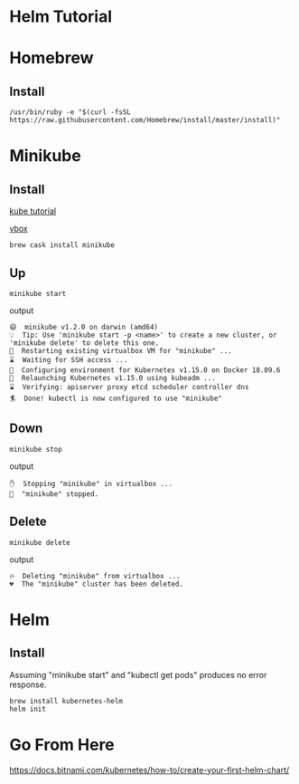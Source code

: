 # Helm Tutorial


# Homebrew
## Install 
```
/usr/bin/ruby -e "$(curl -fsSL https://raw.githubusercontent.com/Homebrew/install/master/install)"
```

# Minikube
## Install
[kube tutorial](https://kubernetes.io/docs/tasks/tools/install-minikube/)

[vbox](https://www.virtualbox.org/wiki/Downloads)
```
brew cask install minikube
```

## Up
```
minikube start
```
output
```
😄  minikube v1.2.0 on darwin (amd64)
💡  Tip: Use 'minikube start -p <name>' to create a new cluster, or 'minikube delete' to delete this one.
🔄  Restarting existing virtualbox VM for "minikube" ...
⌛  Waiting for SSH access ...
🐳  Configuring environment for Kubernetes v1.15.0 on Docker 18.09.6
🔄  Relaunching Kubernetes v1.15.0 using kubeadm ... 
⌛  Verifying: apiserver proxy etcd scheduler controller dns
🏄  Done! kubectl is now configured to use "minikube"
```
## Down
```
minikube stop
```
output 
```
✋  Stopping "minikube" in virtualbox ...
🛑  "minikube" stopped.
```

## Delete
```
minikube delete
```
output
```
🔥  Deleting "minikube" from virtualbox ...
💔  The "minikube" cluster has been deleted.
```

# Helm
## Install 
Assuming "minikube start" and "kubectl get pods" produces no error response.
```
brew install kubernetes-helm
helm init
```

# Go From Here
https://docs.bitnami.com/kubernetes/how-to/create-your-first-helm-chart/